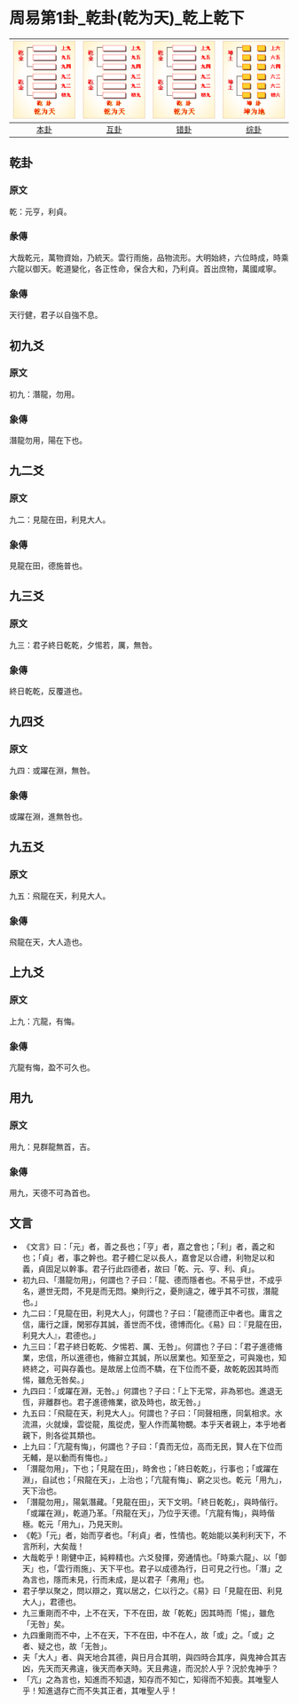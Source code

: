 # 周易第1卦_乾卦(乾为天)_乾上乾下

| ![qian](/resources/64gua_qian.png) | ![qian](/resources/64gua_qian.png) | ![qian](/resources/64gua_qian.png) | ![kun](/resources/64gua_kun.png)    |
|:------:|:------:|:------:|:------:|
| [本卦](/10wings/xuguazhuan/01qian/) | [互卦](/10wings/xuguazhuan/01qian/) | [错卦](/10wings/xuguazhuan/01qian/) | [综卦](/10wings/xuguazhuan/02kun/) |

## 乾卦
### 原文
乾：元亨，利貞。
### 彖傳
大哉乾元，萬物資始，乃統天。雲行雨施，品物流形。大明始終，六位時成，時乘六龍以御天。乾道變化，各正性命，保合大和，乃利貞。首出庶物，萬國咸寧。
### 象傳
天行健，君子以自強不息。
## 初九爻
### 原文
初九：潛龍，勿用。
### 象傳
潛龍勿用，陽在下也。
## 九二爻
### 原文
九二：見龍在田，利見大人。
### 象傳
見龍在田，德施普也。
## 九三爻
### 原文
九三：君子終日乾乾，夕惕若，厲，無咎。
### 象傳
終日乾乾，反覆道也。
## 九四爻
### 原文
九四：或躍在淵，無咎。
### 象傳
或躍在淵，進無咎也。
## 九五爻
### 原文
九五：飛龍在天，利見大人。
### 象傳
飛龍在天，大人造也。
## 上九爻
### 原文
上九：亢龍，有悔。
### 象傳
亢龍有悔，盈不可久也。
## 用九
### 原文
用九：見群龍無首，吉。
### 象傳
用九，天德不可為首也。


## 文言
- 《文言》曰：「元」者，善之長也；「亨」者，嘉之會也；「利」者，義之和也；「貞」者，事之幹也。君子體仁足以長人，嘉會足以合禮，利物足以和義，貞固足以幹事。君子行此四德者，故曰「乾、元、亨、利、貞」。
- 初九曰、「潛龍勿用」，何謂也？子曰：「龍、德而隱者也。不易乎世，不成乎名，遯世无悶，不見是而无悶。樂則行之，憂則違之，確乎其不可拔，潛龍也。」
- 九二曰：「見龍在田，利見大人」，何謂也？子曰：「龍德而正中者也。庸言之信，庸行之謹，閑邪存其誠，善世而不伐，德博而化。《易》曰：『見龍在田，利見大人』，君德也。」
- 九三曰：「君子終日乾乾、夕惕若、厲、无咎」。何謂也？子曰：「君子進德脩業，忠信，所以進德也，脩辭立其誠，所以居業也。知至至之，可與幾也，知終終之，可與存義也。是故居上位而不驕，在下位而不憂，故乾乾因其時而惕，雖危无咎矣。」
- 九四曰：「或躍在淵，无咎。」何謂也？子曰：「上下无常，非為邪也。進退无恆，非離群也。君子進德脩業，欲及時也，故无咎。」
- 九五曰：「飛龍在天，利見大人」。何謂也？子曰：「同聲相應，同氣相求。水流濕，火就燥，雲從龍，風從虎，聖人作而萬物覩。本乎天者親上，本乎地者親下，則各從其類也。
- 上九曰：「亢龍有悔」，何謂也？子曰：「貴而无位，高而无民，賢人在下位而无輔，是以動而有悔也。」
- 「潛龍勿用」，下也；「見龍在田」，時舍也；「終日乾乾」，行事也；「或躍在淵」，自試也；「飛龍在天」，上治也；「亢龍有悔」、窮之災也。乾元「用九」，天下治也。
- 「潛龍勿用」，陽氣潛藏。「見龍在田」，天下文明。「終日乾乾」，與時偕行。「或躍在淵」，乾道乃革。「飛龍在天」，乃位乎天德。「亢龍有悔」，與時偕極。乾元「用九」，乃見天則。
- 《乾》「元」者，始而亨者也。「利貞」者，性情也。乾始能以美利利天下，不言所利，大矣哉！
- 大哉乾乎！剛健中正，純粹精也。六爻發揮，旁通情也。「時乘六龍」、以「御天」也，「雲行雨施」、天下平也。君子以成德為行，日可見之行也。「潛」之為言也，隱而未見，行而未成，是以君子「弗用」也。
- 君子學以聚之，問以辯之，寬以居之，仁以行之。《易》曰「見龍在田、利見大人」，君德也。
- 九三重剛而不中，上不在天，下不在田，故「乾乾」因其時而「惕」，雖危「无咎」矣。
- 九四重剛而不中，上不在天，下不在田，中不在人，故「或」之。「或」之者、疑之也，故「无咎」。
- 夫「大人」者、與天地合其德，與日月合其明，與四時合其序，與鬼神合其吉凶，先天而天弗違，後天而奉天時。天且弗違，而況於人乎？況於鬼神乎？
- 「亢」之為言也，知進而不知退，知存而不知亡，知得而不知喪。其唯聖人乎！知進退存亡而不失其正者，其唯聖人乎！